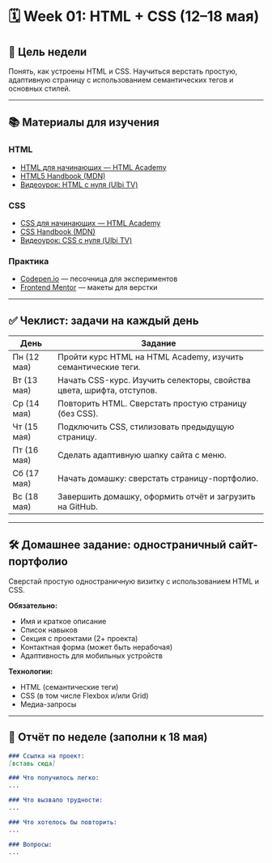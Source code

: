# 🗓️ Week 01: HTML + CSS (12–18 мая)

## 🎯 Цель недели
Понять, как устроены HTML и CSS. Научиться верстать простую, адаптивную страницу с использованием семантических тегов и основных стилей.

---

## 📚 Материалы для изучения

### HTML
- [HTML для начинающих — HTML Academy](https://htmlacademy.ru/courses/basic-html)
- [HTML5 Handbook (MDN)](https://developer.mozilla.org/ru/docs/Web/Guide/HTML/HTML5)
- [Видеоурок: HTML с нуля (Ulbi TV)](https://www.youtube.com/watch?v=DOEtVdkKwcU)

### CSS
- [CSS для начинающих — HTML Academy](https://htmlacademy.ru/courses/basic-css)
- [CSS Handbook (MDN)](https://developer.mozilla.org/ru/docs/Web/CSS)
- [Видеоурок: CSS с нуля (Ulbi TV)](https://www.youtube.com/watch?v=it0gFf3dBXg)

### Практика
- [Codepen.io](https://codepen.io/) — песочница для экспериментов
- [Frontend Mentor](https://www.frontendmentor.io/) — макеты для верстки

---

## ✅ Чеклист: задачи на каждый день

| День       | Задание                                                                 |
|------------|--------------------------------------------------------------------------|
| Пн (12 мая) | Пройти курс HTML на HTML Academy, изучить семантические теги.         |
| Вт (13 мая) | Начать CSS-курс. Изучить селекторы, свойства цвета, шрифта, отступов. |
| Ср (14 мая) | Повторить HTML. Сверстать простую страницу (без CSS).                  |
| Чт (15 мая) | Подключить CSS, стилизовать предыдущую страницу.                       |
| Пт (16 мая) | Сделать адаптивную шапку сайта с меню.                                 |
| Сб (17 мая) | Начать домашку: сверстать страницу-портфолио.                          |
| Вс (18 мая) | Завершить домашку, оформить отчёт и загрузить на GitHub.              |

---

## 🛠️ Домашнее задание: одностраничный сайт-портфолио

Сверстай простую одностраничную визитку с использованием HTML и CSS.

**Обязательно:**
- Имя и краткое описание
- Список навыков
- Секция с проектами (2+ проекта)
- Контактная форма (может быть нерабочая)
- Адаптивность для мобильных устройств

**Технологии:**
- HTML (семантические теги)
- CSS (в том числе Flexbox и/или Grid)
- Медиа-запросы

---

## 📝 Отчёт по неделе (заполни к 18 мая)

```markdown
### Ссылка на проект:
[вставь сюда]

### Что получилось легко:
...

### Что вызвало трудности:
...

### Что хотелось бы повторить:
...

### Вопросы:
...
